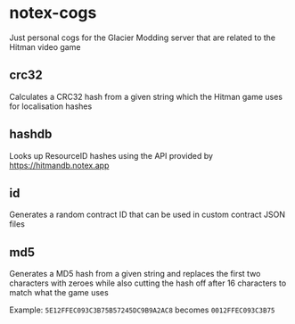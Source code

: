 # notex-cogs
Just personal cogs for the Glacier Modding server that are related to the Hitman video game

## crc32
Calculates a CRC32 hash from a given string which the Hitman game uses for localisation hashes

## hashdb
Looks up ResourceID hashes using the API provided by https://hitmandb.notex.app

## id
Generates a random contract ID that can be used in custom contract JSON files

## md5
Generates a MD5 hash from a given string and replaces the first two characters with zeroes while also cutting the hash off after 16 characters to match what the game uses

Example:
`5E12FFEC093C3B75B57245DC9B9A2AC8` becomes `0012FFEC093C3B75`